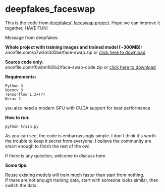 # deepfakes_faceswap
This is the code from [deepfakes' faceswap project](https://www.reddit.com/user/deepfakes/).
Hope we can improve it together, HAVE FUN!

Message from deepfakes:

**Whole project with training images and trained model (~300MB):**  
anonfile.com/p7w3m0d5be/face-swap.zip or [click here to download](anonfile.com/p7w3m0d5be/face-swap.zip)

**Source code only:**  
anonfile.com/f6wbmfd2b2/face-swap-code.zip or [click here to download](anonfile.com/f6wbmfd2b2/face-swap-code.zip)

**Requirements:**

    Python 3
    Opencv 3
    Tensorflow 1.3+(?)
    Keras 2

you also need a modern GPU with CUDA support for best performance

**How to run:**

    python train.py

As you can see, the code is embarrassingly simple. I don't think it's worth the trouble to keep it secret from everyone.
I believe the community are smart enough to finish the rest of the owl.

If there is any question, welcome to discuss here.

**Some tips:**

Reuse existing models will train much faster than start from nothing.  
If there are not enough training data, start with someone looks similar, then switch the data.
